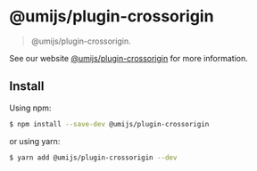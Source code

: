 # @umijs/plugin-crossorigin

> @umijs/plugin-crossorigin.

See our website [@umijs/plugin-crossorigin](https://next.umijs.org/plugins/plugin-crossorigin) for more information.

## Install

Using npm:

```bash
$ npm install --save-dev @umijs/plugin-crossorigin
```

or using yarn:

```bash
$ yarn add @umijs/plugin-crossorigin --dev
```

